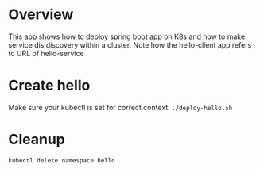 # Overview
This app shows how to deploy spring boot app on K8s and how to make service dis	discovery within a cluster.
Note how the hello-client app refers to URL of hello-service

# Create hello
Make sure your kubectl is set for correct context.
```./deploy-hello.sh```

# Cleanup
```kubectl delete namespace hello```
